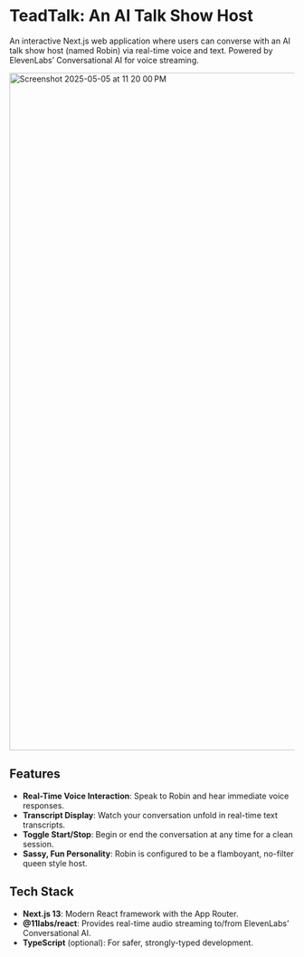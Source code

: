 # TeadTalk: An AI Talk Show Host

An interactive Next.js web application where users can converse with an AI talk show host (named Robin) via real-time voice and text. Powered by ElevenLabs’ Conversational AI for voice streaming.

<img width="1196" alt="Screenshot 2025-05-05 at 11 20 00 PM" src="https://github.com/user-attachments/assets/7a67ac04-0ee3-45e4-b49e-f88fec5baea2" />


## Features

- **Real-Time Voice Interaction**: Speak to Robin and hear immediate voice responses.
- **Transcript Display**: Watch your conversation unfold in real-time text transcripts.
- **Toggle Start/Stop**: Begin or end the conversation at any time for a clean session.
- **Sassy, Fun Personality**: Robin is configured to be a flamboyant, no-filter queen style host.

## Tech Stack

- **Next.js 13**: Modern React framework with the App Router.
- **@11labs/react**: Provides real-time audio streaming to/from ElevenLabs’ Conversational AI.
- **TypeScript** (optional): For safer, strongly-typed development.
